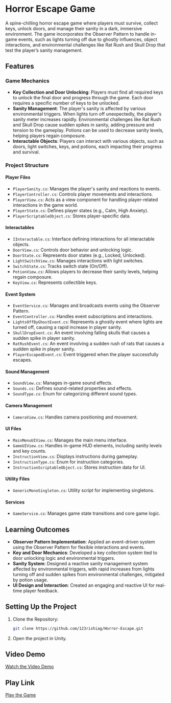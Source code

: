 # Horror Escape Game

A spine-chilling horror escape game where players must survive, collect keys, unlock doors, and manage their sanity in a dark, immersive environment. The game incorporates the Observer Pattern to handle in-game events, such as lights turning off due to ghostly influences, object interactions, and environmental challenges like Rat Rush and Skull Drop that test the player’s sanity management.

## Features

### Game Mechanics
- **Key Collection and Door Unlocking**: Players must find all required keys to unlock the final door and progress through the game. Each door requires a specific number of keys to be unlocked.
- **Sanity Management**: The player's sanity is affected by various environmental triggers. When lights turn off unexpectedly, the player's sanity meter increases rapidly. Environmental challenges like Rat Rush and Skull Drop cause sudden spikes in sanity, adding pressure and tension to the gameplay. Potions can be used to decrease sanity levels, helping players regain composure.
- **Interactable Objects**: Players can interact with various objects, such as doors, light switches, keys, and potions, each impacting their progress and survival.

### Project Structure

#### Player Files
- `PlayerSanity.cs`: Manages the player's sanity and reactions to events.
- `PlayerController.cs`: Controls player movements and interactions.
- `PlayerView.cs`: Acts as a view component for handling player-related interactions in the game world.
- `PlayerState.cs`: Defines player states (e.g., Calm, High Anxiety).
- `PlayerScriptableObject.cs`: Stores player-specific data.

#### Interactables
- `IInteractable.cs`: Interface defining interactions for all interactable objects.
- `DoorView.cs`: Controls door behavior and unlocking logic.
- `DoorState.cs`: Represents door states (e.g., Locked, Unlocked).
- `LightSwitchView.cs`: Manages interactions with light switches.
- `SwitchState.cs`: Tracks switch state (On/Off).
- `PotionView.cs`: Allows players to decrease their sanity levels, helping regain composure.
- `KeyView.cs`: Represents collectible keys.

#### Event System
- `EventService.cs`: Manages and broadcasts events using the Observer Pattern.
- `EventController.cs`: Handles event subscriptions and interactions.
- `LightsOffByGhostEvent.cs`: Represents a ghostly event where lights are turned off, causing a rapid increase in player sanity.
- `SkullDropEvent.cs`: An event involving falling skulls that causes a sudden spike in player sanity.
- `RatRushEvent.cs`: An event involving a sudden rush of rats that causes a sudden spike in player sanity.
- `PlayerEscapedEvent.cs`: Event triggered when the player successfully escapes.

#### Sound Management
- `SoundView.cs`: Manages in-game sound effects.
- `Sounds.cs`: Defines sound-related properties and effects.
- `SoundType.cs`: Enum for categorizing different sound types.

#### Camera Management
- `CameraView.cs`: Handles camera positioning and movement.

#### UI Files
- `MainMenuUIView.cs`: Manages the main menu interface.
- `GameUIView.cs`: Handles in-game HUD elements, including sanity levels and key counts.
- `InstructionView.cs`: Displays instructions during gameplay.
- `InstructionType.cs`: Enum for instruction categories.
- `InstructionScriptableObject.cs`: Stores instruction data for UI.

#### Utility Files
- `GenericMonoSingleton.cs`: Utility script for implementing singletons.

#### Services
- `GameService.cs`: Manages game state transitions and core game logic.

## Learning Outcomes
- **Observer Pattern Implementation**: Applied an event-driven system using the Observer Pattern for flexible interactions and events.
- **Key and Door Mechanics**: Developed a key collection system tied to door unlocking logic and environmental triggers.
- **Sanity System**: Designed a reactive sanity management system affected by environmental triggers, with rapid increases from lights turning off and sudden spikes from environmental challenges, mitigated by potion usage.
- **UI Design and Interaction**: Created an engaging and reactive UI for real-time player feedback.

## Setting Up the Project
1. Clone the Repository:
   ```bash
   git clone https://github.com/123rishiag/Horror-Escape.git
   ```
2. Open the project in Unity.

## Video Demo
[Watch the Video Demo](https://www.loom.com/share/5a0cf68828dd41e3b91bdf38c4543852?sid=89901b89-3cf0-4a73-b019-12bcc4ea4fd8)

## Play Link
[Play the Game](https://outscal.com/narishabhgarg/game/play-horror-escape-46-game)